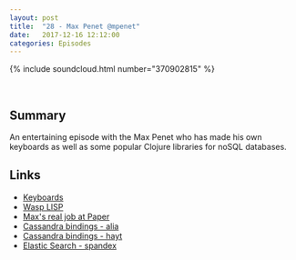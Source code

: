 ```yaml
---
layout: post
title:  "28 - Max Penet @mpenet"
date:   2017-12-16 12:12:00
categories: Episodes
---
```


{% include soundcloud.html number="370902815" %}

<br>

## Summary

An entertaining episode with the Max Penet who has made his own keyboards as well as some popular Clojure libraries for noSQL databases.

## Links

- <a href="https://atreus.technomancy.us/" target="_blank">Keyboards</a>
- <a href="https://github.com/swdunlop/WaspVM" target="_blank">Wasp LISP</a>
- <a href="https://finity.ai paper.li" target="_blank">Max's real job at Paper</a>
- <a href="https://github.com/mpenet/alia" target="_blank">Cassandra bindings - alia</a>
- <a href="https://github.com/mpenet/hayt" target="_blank">Cassandra bindings - hayt</a>
- <a href="https://github.com/mpenet/spandex" target="_blank">Elastic Search - spandex</a>

